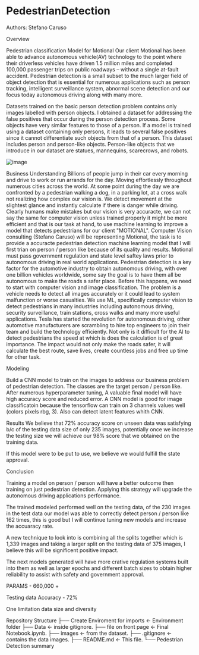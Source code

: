 # PedestrianDetection


Authors: Stefano Caruso 


Overview

Pedestrian classification Model for Motional
Our client Motional has been able to advance autonomous vehicle(AV) technology to the point where their driverless vehicles have driven 1.5 million miles and completed 100,000 passenger trips on public roadways – without a single at-fault accident.
Pedestrian detection is a small subset to the much larger field of object detection that is essential for numerous applications such as person tracking, intelligent surveillance system, abnormal scene detection and our focus today autonomous driving along with many more.

Datasets trained on the basic person detection problem contains only images labelled with person objects.
I obtained a dataset for addressing the false positives that occur during the person detection process. Some objects have very similar features to those of a person. If a model is trained using a dataset containing only persons, it leads to several false positives since it cannot differentiate such objects from that of a person. This dataset includes person and person-like objects. Person-like objects that we introduce in our dataset are statues, mannequins, scarecrows, and robots.

![image](https://user-images.githubusercontent.com/118636093/210844071-4b02a6e3-156b-460b-ba09-012fb24a0775.png)


Business Understanding
Billions of people jump in their car every morning and drive to work or run arrands for the day. Moving effortlessly throughout numerous cities across the world. At some point during the day we are confronted by a pedestrian walking a dog, in a parking lot, at a cross walk not realizing how complex our vision is. We detect movement at the slightest glance and instantly calculate if there is danger while driving. Clearly humans make mistakes but our vision is very accuracte, we can not say the same for computer vision unless trained properly it might be more efficient and that is our task at hand, to use machine learning to improve a model that detects pedestrians for our client "MOTIONAL".
Computer Vision consulting (Stefano Caruso) will be representing Motional, the task is to provide a accuracte pedestrian detection machine learning model that I will first trian on person / person like because of its quality and results. Motional must pass government regulation and state level saftey laws prior to autonomous driving in real world applications.
Pedestrian detection is a key factor for the automotive industry to obtain autonomous driving, with over one billion vehicles worldwide, some say the goal is to have them all be autonomous to make the roads a safer place. Before this happens, we need to start with computer vision and image classification.
The problem is a vehicle needs to detect all images accurately or it could lead to system malfunction or worse casualties. We use ML, specifically computer vision to detect pedestrians in many industries including autonomous driving, security surveillance, train stations, cross walks and many more useful applications.
Tesla has started the revolution for autonomous driving, other automotive manufacturers are scrambling to hire top engineers to join their team and build the technology efficiently. Not only is it difficult for the AI to detect pedestrians the speed at which is does the calculation is of great importance.
The impact would not only make the roads safer, it will calculate the best route, save lives, create countless jobs and free up time for other task.




Modeling


Build a CNN model to train on the images to address our business problem of pedestrian detection.
The classes are the target person / person like. After numerous hyperparameter tuning, A valuable final model will have high accuracy score and reduced error. A CNN model is good for image classificatoin because the tensorflow can train on 3 channels values well (colors pixels rbg, 3). Also can detect latent features whith CNN.

Results
We believe that 72% accuracy score on unseen data was satisfying b/c of the testing data size of only 235 images, potentially once we increase the testing size we will achieve our 98% score that we obtained on the training data.

If this model were to be put to use, we believe we would fulfill the state approval.

Conclusion


Training a model on person / person will have a better outcome then training on just pedestrian detection. Applying this strategy will upgrade the autonomous driving applications performance.

The trained modeled performed well on the testing data, of the 230 images in the test data our model was able to correctly detect person / person like 162 times, this is good but I will continue tuning new models and increase the accuaracy rate.

A new technique to look into is combining all the splits together which is 1,339 images and taking a larger split on the testing data of 375 images, I believe this will be significent positive impact.

The next models generated will have more crative regulation systems built into them as well as larger epochs and different batch sizes to obtain higher reliability to assist with safety and government approval.

PARAMS - 660,000 +

Testing data Accuracy - 72%

One limitation
data size and diversity

Repository Structure 
├── Create Enviroment for imports <- Environment folder
├── Data <- inside gitignore. 
├── file on front page  <- Final Notebook.ipynb. 
├── images <- from the dataset. 
├── .gitignore <- contains the data images. 
├── README.md <- This file. └── Pedestrian Detection summary



